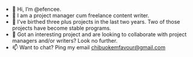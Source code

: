 - 👋 Hi, I’m @efencee.
- 👀 I am a project manager cum freelance content writer.
- 🌱 I’ve birthed three plus projects in the last two years. Two of those projects have become stable programs. 
- 💞️ Got an interesting project and are looking to collaborate with project managers and/or writers? Look no further.
- 📫 Want to chat? Ping my email chibuokemfavour@gmail.com

<!---
efencee/efencee is a ✨ special ✨ repository because its `README.md` (this file) appears on your GitHub profile.
You can click the Preview link to take a look at your changes.
--->
